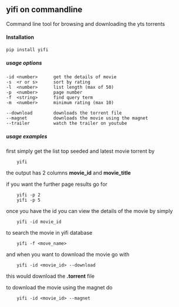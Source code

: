 ## yifi on commandline

Command line tool for browsing and downloading the yts torrents 

#### Installation
    
    pip install yifi

##### usage options 

    -id <number>      get the details of movie
    -s  <r or s>      sort by rating 
    -l  <number>      list length (max of 50)
    -p  <number>      page number
    -f  <string>      find query term
    -m  <number>      minimum rating (max 10)

    --download        downloads the torrent file
    --magnet          downloads the movie using the magnet
    --trailer         watch the trailer on youtube
 
##### usage examples
first simply get the list top seeded and latest movie torrent by
        
        yifi

the output has 2 columns **movie_id** and **movie_title**

if you want the further page results go for 
    
        yifi -p 2 
        yifi -p 5

once you have the id you can view the details of the movie by simply
    
        yifi -id movie_id
    
to search the movie in yifi database 
    
        yifi -f <move_name>
   
and when you want to download the movie go with
    
        yifi -id <movie_id> --download

this would download the **.torrent** file 

to download the movie using the magnet do
    
        yifi -id <movie_id> --magnet
